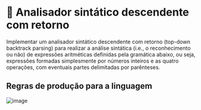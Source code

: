 # 🤖 Analisador sintático descendente com retorno 

Implementar um analisador sintático descendente com retorno (top-down backtrack parsing) para realizar a análise sintática (i.e., o reconhecimento ou não) de expressões aritméticas definidas pela gramática abaixo, ou seja, expressões formadas simplesmente por números inteiros e as quatro operações, com eventuais partes delimitadas por parênteses.


## Regras de produção para a linguagem 

![image](https://user-images.githubusercontent.com/44413008/142778420-d6d5fb84-2fde-4f13-bd35-a449d1a97bbd.png)

